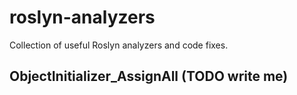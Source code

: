 # roslyn-analyzers
Collection of useful Roslyn analyzers and code fixes.

## ObjectInitializer_AssignAll (TODO write me)
